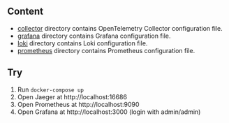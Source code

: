 ## Content

- [collector](./collector) directory contains OpenTelemetry Collector configuration file.
- [grafana](./grafana) directory contains Grafana configuration file.
- [loki](./loki) directory contains Loki configuration file.
- [prometheus](./prometheus) directory contains Prometheus configuration file.

## Try

1. Run `docker-compose up`
1. Open Jaeger at http://localhost:16686
1. Open Prometheus at http://localhost:9090
1. Open Grafana at http://localhost:3000 (login with admin/admin)
